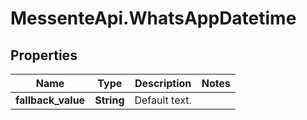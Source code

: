 # MessenteApi.WhatsAppDatetime

## Properties
Name | Type | Description | Notes
------------ | ------------- | ------------- | -------------
**fallback_value** | **String** | Default text. | 


